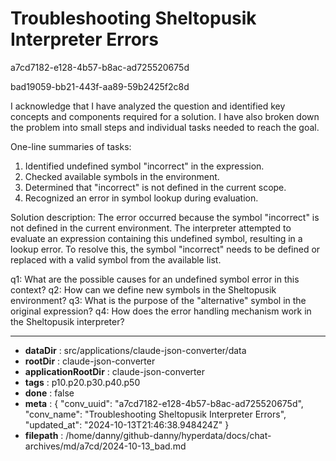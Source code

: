 # Troubleshooting Sheltopusik Interpreter Errors

a7cd7182-e128-4b57-b8ac-ad725520675d

bad19059-bb21-443f-aa89-59b2425f2c8d

 I acknowledge that I have analyzed the question and identified key concepts and components required for a solution. I have also broken down the problem into small steps and individual tasks needed to reach the goal.

One-line summaries of tasks:
1. Identified undefined symbol "incorrect" in the expression.
2. Checked available symbols in the environment.
3. Determined that "incorrect" is not defined in the current scope.
4. Recognized an error in symbol lookup during evaluation.

Solution description:
The error occurred because the symbol "incorrect" is not defined in the current environment. The interpreter attempted to evaluate an expression containing this undefined symbol, resulting in a lookup error. To resolve this, the symbol "incorrect" needs to be defined or replaced with a valid symbol from the available list.

q1: What are the possible causes for an undefined symbol error in this context?
q2: How can we define new symbols in the Sheltopusik environment?
q3: What is the purpose of the "alternative" symbol in the original expression?
q4: How does the error handling mechanism work in the Sheltopusik interpreter?

---

* **dataDir** : src/applications/claude-json-converter/data
* **rootDir** : claude-json-converter
* **applicationRootDir** : claude-json-converter
* **tags** : p10.p20.p30.p40.p50
* **done** : false
* **meta** : {
  "conv_uuid": "a7cd7182-e128-4b57-b8ac-ad725520675d",
  "conv_name": "Troubleshooting Sheltopusik Interpreter Errors",
  "updated_at": "2024-10-13T21:46:38.948424Z"
}
* **filepath** : /home/danny/github-danny/hyperdata/docs/chat-archives/md/a7cd/2024-10-13_bad.md